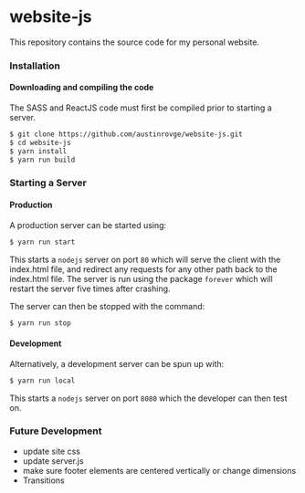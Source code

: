 # website-js
This repository contains the source code for my personal website.

### Installation
#### Downloading and compiling the code  
The SASS and ReactJS code must first be compiled prior to starting a server.   

``` bash
$ git clone https://github.com/austinrovge/website-js.git
$ cd website-js
$ yarn install
$ yarn run build
```

### Starting a Server
#### Production
A production server can be started using:

``` bash
$ yarn run start
```

This starts a `nodejs` server on port `80` which will serve the client with the index.html file, and redirect any requests for any other path back to the index.html file. The server is run using the package `forever` which will restart the server five times after crashing.   

The server can then be stopped with the command:

``` bash
$ yarn run stop
```

#### Development
Alternatively, a development server can be spun up with:

``` bash
$ yarn run local
```

This starts a `nodejs` server on port `8080` which the developer can then test on.

### Future Development
* update site css
* update server.js
* make sure footer elements are centered vertically or change dimensions
* Transitions